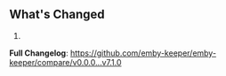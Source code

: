 ## What's Changed

1.

**Full Changelog**: https://github.com/emby-keeper/emby-keeper/compare/v0.0.0...v7.1.0
